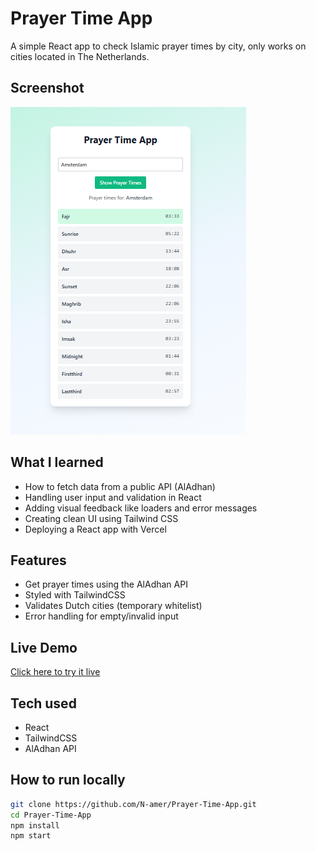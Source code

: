 #  Prayer Time App

A simple React app to check Islamic prayer times by city, only works on cities located in The Netherlands.

## Screenshot
 
![Application picture](image.png)

## What I learned

- How to fetch data from a public API (AlAdhan)
- Handling user input and validation in React
- Adding visual feedback like loaders and error messages
- Creating clean UI using Tailwind CSS
- Deploying a React app with Vercel

##  Features

- Get prayer times using the AlAdhan API
- Styled with TailwindCSS
- Validates Dutch cities (temporary whitelist)
- Error handling for empty/invalid input

##  Live Demo

 [Click here to try it live](https://prayer-time-app-ccyb.vercel.app/)

##  Tech used

- React
- TailwindCSS
- AlAdhan API

## How to run locally

```bash
git clone https://github.com/N-amer/Prayer-Time-App.git
cd Prayer-Time-App
npm install
npm start
